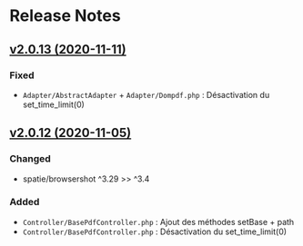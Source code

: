 # Release Notes

## [v2.0.13 (2020-11-11)](https://svn.tigreblanc.fr/presstify-plugins/pdf/tags/2.0.13...v2.0.13)

### Fixed 

- `Adapter/AbstractAdapter` + `Adapter/Dompdf.php` :  Désactivation du set_time_limit(0)

## [v2.0.12 (2020-11-05)](https://svn.tigreblanc.fr/presstify-plugins/pdf/tags/2.0.12...v2.0.12)

### Changed

- spatie/browsershot ^3.29 >> ^3.4

### Added

- `Controller/BasePdfController.php` : Ajout des méthodes setBase + path
- `Controller/BasePdfController.php` :  Désactivation du set_time_limit(0)
